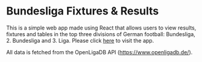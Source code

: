 # Bundesliga Fixtures & Results

This is a simple web app made using React that allows users to view results, fixtures and tables in the top three divisions of German football: Bundesliga, 2. Bundesliga and 3. Liga. Please click [here](https://mattmcaleer.github.io/bundesliga-fixtures-and-results) to visit the app.

All data is fetched from the OpenLigaDB API (https://www.openligadb.de/).


